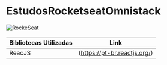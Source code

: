 # EstudosRocketseatOmnistack
 
![RockeSeat](https://rocketseat.com.br/static/images/week/logo.svg)

Bibliotecas Utilizadas | Link | 
:--------- | :------: 
ReacJS | (https://pt-br.reactjs.org/)  